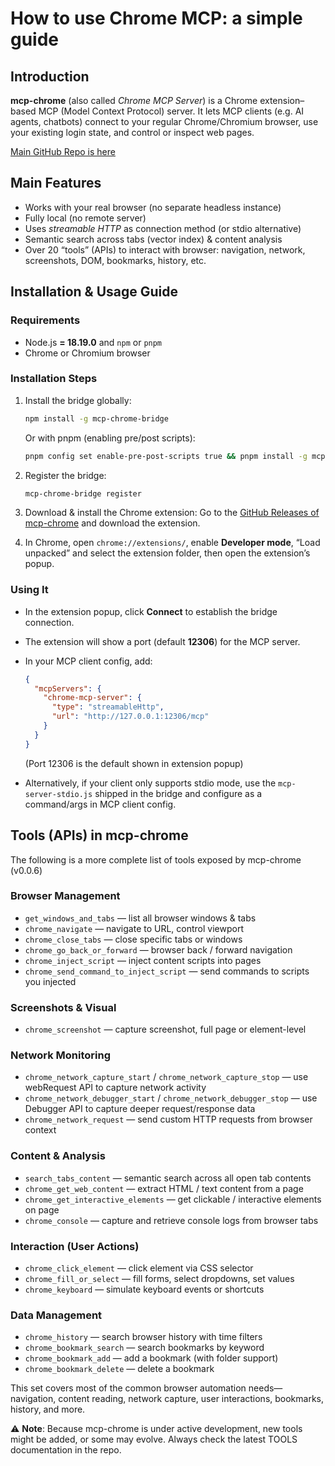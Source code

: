 # How to use Chrome MCP: a simple guide


## Introduction

**mcp-chrome** (also called *Chrome MCP Server*) is a Chrome extension–based MCP (Model Context Protocol) server.
It lets MCP clients (e.g. AI agents, chatbots) connect to your regular Chrome/Chromium browser, use your existing login state, and control or inspect web pages. 

[Main GitHub Repo is here](https://github.com/hangwin/mcp-chrome/)

## Main Features

* Works with your real browser (no separate headless instance)
* Fully local (no remote server)
* Uses *streamable HTTP* as connection method (or stdio alternative)
* Semantic search across tabs (vector index) & content analysis
* Over 20 “tools” (APIs) to interact with browser: navigation, network, screenshots, DOM, bookmarks, history, etc.

## Installation & Usage Guide

### Requirements

* Node.js **= 18.19.0** and `npm` or `pnpm`
* Chrome or Chromium browser

### Installation Steps

1. Install the bridge globally:

   ```bash
   npm install -g mcp-chrome-bridge
   ```

   Or with pnpm (enabling pre/post scripts):

   ```bash
   pnpm config set enable-pre-post-scripts true && pnpm install -g mcp-chrome-Bridge
   ```
2. Register the bridge:

   ```bash
   mcp-chrome-bridge register
   ```
3. Download & install the Chrome extension:
   Go to the [GitHub Releases of mcp-chrome](https://github.com/hangwin/mcp-chrome/releases) and download the extension.
4. In Chrome, open `chrome://extensions/`, enable **Developer mode**, “Load unpacked” and select the extension folder, then open the extension’s popup.

### Using It

* In the extension popup, click **Connect** to establish the bridge connection.
* The extension will show a port (default **12306**) for the MCP server.
* In your MCP client config, add:

  ```json
  {
    "mcpServers": {
      "chrome-mcp-server": {
        "type": "streamableHttp",
        "url": "http://127.0.0.1:12306/mcp"
      }
    }
  }
  ```

  (Port 12306 is the default shown in extension popup)
* Alternatively, if your client only supports stdio mode, use the `mcp-server-stdio.js` shipped in the bridge and configure as a command/args in MCP client config.

## Tools (APIs) in mcp-chrome

The following is a more complete list of tools exposed by mcp-chrome (v0.0.6)

### Browser Management

* `get_windows_and_tabs` — list all browser windows & tabs
* `chrome_navigate` — navigate to URL, control viewport
* `chrome_close_tabs` — close specific tabs or windows
* `chrome_go_back_or_forward` — browser back / forward navigation
* `chrome_inject_script` — inject content scripts into pages
* `chrome_send_command_to_inject_script` — send commands to scripts you injected

### Screenshots & Visual

* `chrome_screenshot` — capture screenshot, full page or element-level

### Network Monitoring

* `chrome_network_capture_start` / `chrome_network_capture_stop` — use webRequest API to capture network activity
* `chrome_network_debugger_start` / `chrome_network_debugger_stop` — use Debugger API to capture deeper request/response data
* `chrome_network_request` — send custom HTTP requests from browser context

### Content & Analysis

* `search_tabs_content` — semantic search across all open tab contents
* `chrome_get_web_content` — extract HTML / text content from a page
* `chrome_get_interactive_elements` — get clickable / interactive elements on page
* `chrome_console` — capture and retrieve console logs from browser tabs

### Interaction (User Actions)

* `chrome_click_element` — click element via CSS selector
* `chrome_fill_or_select` — fill forms, select dropdowns, set values
* `chrome_keyboard` — simulate keyboard events or shortcuts

### Data Management

* `chrome_history` — search browser history with time filters
* `chrome_bookmark_search` — search bookmarks by keyword
* `chrome_bookmark_add` — add a bookmark (with folder support)
* `chrome_bookmark_delete` — delete a bookmark

This set covers most of the common browser automation needs—navigation, content reading, network capture, user interactions, bookmarks, history, and more.

⚠️ **Note**: Because mcp-chrome is under active development, new tools might be added, or some may evolve. Always check the latest TOOLS documentation in the repo.

